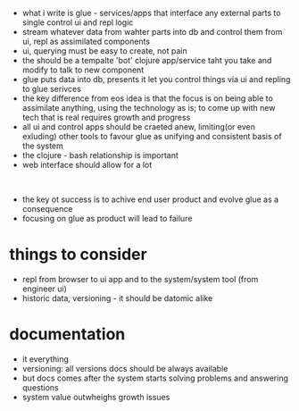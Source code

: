 
* what i write is glue - services/apps that interface any external parts to single control ui and repl logic
* stream whatever data from wahter parts into db and control them from ui, repl as assimilated components
* ui, querying must be easy to create, not pain
* the should be a tempalte 'bot' clojure app/service taht you take and modify to talk to new component
* glue puts data into db, presents it let you control things via ui and repling to glue serivces
* the key difference from eos idea is that the focus is on being able to assimilate anything, using the technology as is; 
  to come up with new tech that is real requires growth and progress
* all ui and control apps should be craeted anew, limiting(or even exluding) other tools to favour glue as 
  unifying and consistent basis of the system
* the clojure - bash relationship is important
* web interface should allow for a lot

<br />

* the key ot success is to achive end user product and evolve glue as a consequence
* focusing on glue as product will lead to failure

# things to consider

* repl from browser to ui app and to the system/system tool (from engineer ui)
* historic data, versioning - it should be datomic alike

# documentation

* it everything
* versioning: all versions docs should be always available
* but docs comes after the system starts solving problems and answering questions
* system value outwheighs growth issues
